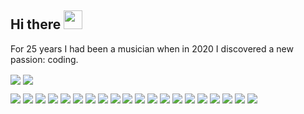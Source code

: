 ## Hi there <img src="https://raw.githubusercontent.com/MartinHeinz/MartinHeinz/master/wave.gif" width="30px">

For 25 years I had been a musician when in 2020 I discovered a new passion: coding.

<a href="https://github.com/willemverbuyst/willemverbuyst"><img align="center" src="https://github-readme-stats.vercel.app/api/top-langs/?username=willemverbuyst&langs_count=3&tex&title_color=f9826c&text_color=c9d1d9&icon_color=c9d1d9&bg_color=0d1117"/></a>
<a href="https://github.com/willemverbuyst/willemverbuyst"><img align="center" src="https://github-readme-stats.vercel.app/api?username=willemverbuyst&show_icons=true&line_height=27&count_private=true&title_color=f9826c&text_color=c9d1d9&icon_color=f9826c&bg_color=0d1117"/></a>

![](https://img.shields.io/badge/TYPESCRIPT-informational?style=flat&logo=TypeScript&logoColor=white&color=17C0FF)
![](https://img.shields.io/badge/JAVASCRIPT-informational?style=flat&logo=JavaScript&logoColor=white&color=17C0FF)
![](https://img.shields.io/badge/HTML5-informational?style=flat&logo=HTML5&logoColor=white&color=17C0FF)
![](https://img.shields.io/badge/CSS3-informational?style=flat&logo=CSS3&logoColor=white&color=17C0FF)
![](https://img.shields.io/badge/REACT-informational?style=flat&logo=React&logoColor=white&color=30E3DC)
![](https://img.shields.io/badge/ANGULAR-informational?style=flat&logo=Angular&logoColor=white&color=30E3DC)
![](https://img.shields.io/badge/SVELTE-informational?style=flat&logo=Svelte&logoColor=white&color=30E3DC)
![](https://img.shields.io/badge/SASS-informational?style=flat&logo=Sass&logoColor=white&color=41FAB6)
![](https://img.shields.io/badge/BOOTSTRAP-informational?style=flat&logo=Bootstrap&logoColor=white&color=41FAB6)
![](https://img.shields.io/badge/MATERIAL%20UI-informational?style=flat&logo=Material-UI&logoColor=white&color=41FAB6)
![](https://img.shields.io/badge/ANT%20DESIGN-informational?style=flat&logo=Svelte&logoColor=white&color=41FAB6)
![](https://img.shields.io/badge/STYLED%20COMPONENTS-informational?style=flat&logo=Styled-components&logoColor=white&color=41FAB6)
![](https://img.shields.io/badge/NODEJS-informational?style=flat&logo=node.js&logoColor=white&color=30E366)
![](https://img.shields.io/badge/REDUX-informational?style=flat&logo=Redux&logoColor=white&color=30E366)
![](https://img.shields.io/badge/CHARTJS-informational?style=flat&logo=chart.js&logoColor=white&color=30E366)
![](https://img.shields.io/badge/THREEJS-informational?style=flat&logo=three.js&logoColor=white&color=30E366)
![](https://img.shields.io/badge/VBA-informational?style=flat&logo=VBA&logoColor=white&color=77FA73)
![](https://img.shields.io/badge/POWERSHELL-informational?style=flat&logo=PowerShell&logoColor=white&color=77FA73)
![](https://img.shields.io/badge/BASH-informational?style=flat&logo=gnu-bash&logoColor=white&color=77FA73)
![](https://img.shields.io/badge/PYTHON-informational?style=flat&logo=PYTHON&logoColor=white&color=77FA73)
